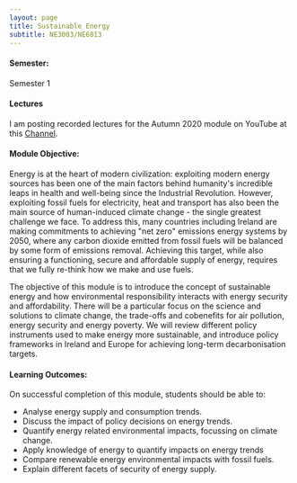```yaml
---
layout: page
title: Sustainable Energy
subtitle: NE3003/NE6013
---
```

#### Semester:
Semester 1

#### Lectures
I am posting recorded lectures for the Autumn 2020 module on YouTube at this [Channel](https://www.youtube.com/playlist?list=PLxTFLzYie40pndQG7QBVczKNZST3dGenQ).


#### Module Objective:
Energy is at the heart of modern civilization: exploiting modern energy sources has been one of the main factors behind humanity's incredible leaps in health and well-being since the Industrial Revolution. However, exploiting fossil fuels for electricity, heat and transport has also been the main source of human-induced climate change - the single greatest challenge we face. To address this, many countries including Ireland are making commitments to achieving "net zero" emissions energy systems by 2050, where any carbon dioxide emitted from fossil fuels will be balanced by some form of emissions removal. Achieving this target, while also ensuring a functioning, secure and affordable supply of energy, requires that we fully re-think how we make and use fuels.

The objective of this module is to introduce the concept of sustainable energy and how environmental responsibility interacts with energy security and affordability. There will be a particular focus on the science and solutions to climate change, the trade-offs and cobenefits for air pollution, energy security and energy poverty. We will review different policy instruments used to make energy more sustainable, and introduce policy frameworks in Ireland and Europe for achieving long-term decarbonisation targets.

#### Learning Outcomes:
On successful completion of this module, students should be able to:
- Analyse energy supply and consumption trends.
- Discuss the impact of policy decisions on energy trends.
- Quantify energy related environmental impacts, focussing on climate change.
- Apply knowledge of energy to quantify impacts on energy trends
- Compare renewable energy environmental impacts with fossil fuels.
- Explain different facets of security of energy supply.
